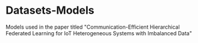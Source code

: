 # Datasets-Models
Models used in the paper titled "Communication-Efficient Hierarchical Federated Learning for IoT Heterogeneous Systems with Imbalanced Data"
